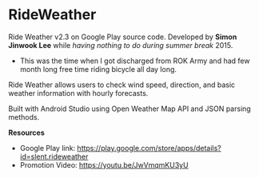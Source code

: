 # RideWeather
Ride Weather v2.3 on Google Play source code.
Developed by **Simon Jinwook Lee** while *having nothing to do during summer break* 2015.

* This was the time when I got discharged from ROK Army and had few month long free time riding bicycle all day long.

Ride Weather allows users to check wind speed, direction, and basic weather information with hourly forecasts. 

Built with Android Studio using Open Weather Map API and JSON parsing methods.

**Resources**
 * Google Play link: https://play.google.com/store/apps/details?id=slent.rideweather
 * Promotion Video: https://youtu.be/JwVmqmKU3yU
